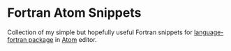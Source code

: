 # Fortran Atom Snippets #

Collection of my simple but hopefully useful Fortran snippets for [language-fortran package](https://github.com/dparkins/language-fortran) in [Atom](https://atom.io) editor.


